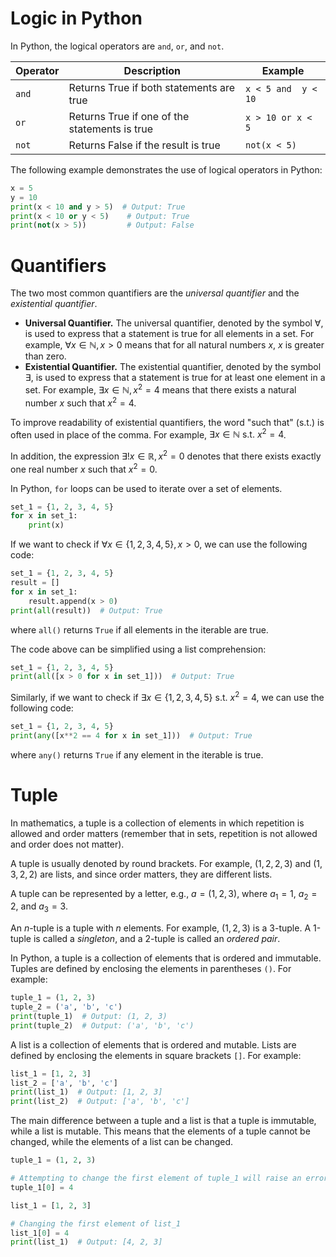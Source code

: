 # Logic in Python
In Python, the logical operators are `and`, `or`, and `not`. 

| Operator | Description                                   | Example             |
| -------- | --------------------------------------------- | ------------------- |
| `and`    | Returns True if both statements are true      | `x < 5 and  y < 10` |
| `or`     | Returns True if one of the statements is true | `x > 10 or x < 5`   |
| `not`    | Returns False if the result is true           | `not(x < 5)`        |

The following example demonstrates the use of logical operators in Python:
```python
x = 5
y = 10
print(x < 10 and y > 5)  # Output: True
print(x < 10 or y < 5)    # Output: True
print(not(x > 5))         # Output: False
```

# Quantifiers

The two most common quantifiers are the *universal quantifier* and the *existential quantifier*.

- **Universal Quantifier.** The universal quantifier, denoted by the symbol $\forall$, is used to express that a statement is true for all elements in a set. For example, $\forall x \in \mathbb{N}, x > 0$ means that for all natural numbers $x$, $x$ is greater than zero.
- **Existential Quantifier.** The existential quantifier, denoted by the symbol $\exists$, is used to express that a statement is true for at least one element in a set. For example, $\exists x \in \mathbb{N}, x^2 = 4$ means that there exists a natural number $x$ such that $x^2 = 4$. 


To improve readability of existential quantifiers, the word "such that" (s.t.) is often used in place of the comma. For example, $\exists x \in \mathbb{N} \text{ s.t. } x^2 = 4$.

In addition, the expression $\exists! x \in \mathbb{R}, x^2 = 0$ denotes that there exists exactly one real number $x$ such that $x^2 = 0$.

In Python, `for` loops can be used to iterate over a set of elements. 
```python
set_1 = {1, 2, 3, 4, 5}
for x in set_1:
    print(x)
```

If we want to check if $\forall x \in \{1, 2, 3, 4, 5\}, x > 0$, we can use the following code:
```python
set_1 = {1, 2, 3, 4, 5}
result = []
for x in set_1:
    result.append(x > 0)
print(all(result))  # Output: True
```
where `all()` returns `True` if all elements in the iterable are true.

The code above can be simplified using a list comprehension:
```python
set_1 = {1, 2, 3, 4, 5}
print(all([x > 0 for x in set_1]))  # Output: True
```

Similarly, if we want to check if $\exists x \in \{1, 2, 3, 4, 5\} \text{ s.t. } x^2 = 4$, we can use the following code:
```python
set_1 = {1, 2, 3, 4, 5}
print(any([x**2 == 4 for x in set_1]))  # Output: True
```
where `any()` returns `True` if any element in the iterable is true.



# Tuple

In mathematics, a tuple is a collection of elements in which repetition is allowed and order matters (remember that in sets, repetition is not allowed and order does not matter).

A tuple is usually denoted by round brackets. For example, $(1, 2, 2, 3)$ and $(1, 3, 2, 2)$ are lists, and since order matters, they are different lists.  

A tuple can be represented by a letter, e.g., $a = (1, 2, 3)$, where $a_1 = 1$, $a_2 = 2$, and $a_3 = 3$.

An $n$-tuple is a tuple with $n$ elements. For example, $(1, 2, 3)$ is a 3-tuple. A 1-tuple is called a *singleton*, and a 2-tuple is called an *ordered pair*.

In Python, a tuple is a collection of elements that is ordered and immutable. Tuples are defined by enclosing the elements in parentheses `()`. For example:

```python
tuple_1 = (1, 2, 3)
tuple_2 = ('a', 'b', 'c')
print(tuple_1)  # Output: (1, 2, 3)
print(tuple_2)  # Output: ('a', 'b', 'c')
```

A list is a collection of elements that is ordered and mutable. Lists are defined by enclosing the elements in square brackets `[]`. For example:

```python
list_1 = [1, 2, 3]
list_2 = ['a', 'b', 'c']
print(list_1)  # Output: [1, 2, 3]
print(list_2)  # Output: ['a', 'b', 'c']
```

The main difference between a tuple and a list is that a tuple is immutable, while a list is mutable. This means that the elements of a tuple cannot be changed, while the elements of a list can be changed.

```python
tuple_1 = (1, 2, 3)

# Attempting to change the first element of tuple_1 will raise an error
tuple_1[0] = 4  
```

```python
list_1 = [1, 2, 3]

# Changing the first element of list_1
list_1[0] = 4
print(list_1)  # Output: [4, 2, 3]
```

